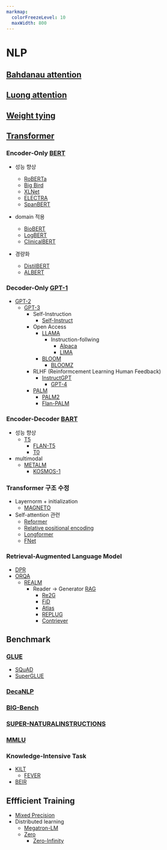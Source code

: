 ```yaml
---
markmap:
  colorFreezeLevel: 10
  maxWidth: 800
---
```

# NLP

## [Bahdanau attention](https://arxiv.org/abs/1409.0473)

## [Luong attention](https://arxiv.org/abs/1508.04025)

## [Weight tying](https://arxiv.org/abs/1608.05859)

## [Transformer](https://arxiv.org/abs/1706.03762)

### Encoder-Only [BERT](https://arxiv.org/abs/1810.04805)
- 성능 향상
  - [RoBERTa](https://arxiv.org/abs/1907.11692)
  - [Big Bird](https://arxiv.org/abs/2007.14062)
  - [XLNet](https://arxiv.org/abs/1906.08237)
  - [ELECTRA](https://arxiv.org/abs/2003.10555)
  - [SpanBERT](https://arxiv.org/abs/1907.10529)

- domain 적용
  - [BioBERT](https://arxiv.org/abs/1901.08746)
  - [LogBERT](https://arxiv.org/abs/2103.04475)
  - [ClinicalBERT](https://arxiv.org/abs/1904.05342)

- 경량화
  - [DistilBERT](https://arxiv.org/abs/1910.01108)
  - [ALBERT](https://arxiv.org/abs/1909.11942)


### Decoder-Only [GPT-1](https://openai.com/research/language-unsupervised)
- [GPT-2](https://d4mucfpksywv.cloudfront.net/better-language-models/language-models.pdf)
  - [GPT-3](https://arxiv.org/abs/2005.14165)
    - Self-Instruction
      - [Self-Instruct](https://arxiv.org/abs/2212.10560)
    - Open Access
      - [LLAMA](https://arxiv.org/abs/2302.13971)
        - Instruction-follwing
          - [Alpaca](https://crfm.stanford.edu/2023/03/13/alpaca.html)
          - [LIMA](https://arxiv.org/abs/2305.11206)
      - [BLOOM](https://arxiv.org/abs/2211.05100)
        - [BLOOMZ](https://arxiv.org/abs/2211.01786)
    - RLHF (Reinformcement Learning Human Feedback)
      - [InstructGPT](https://arxiv.org/abs/2203.02155)
        - [GPT-4](https://arxiv.org/abs/2303.08774)
    - [PALM](https://arxiv.org/abs/2204.02311)
      - [PALM2](https://ai.google/static/documents/palm2techreport.pdf)
      - [Flan-PALM](https://arxiv.org/abs/2210.11416)

### Encoder-Decoder [BART](https://arxiv.org/abs/1910.13461)
- 성능 향상
  - [T5](https://arxiv.org/abs/1910.10683)
    - [FLAN-T5](https://arxiv.org/abs/2210.11416)
    - [T0](https://arxiv.org/abs/2110.08207)
- multimodal
  - [METALM](https://arxiv.org/abs/2206.06336)
    - [KOSMOS-1](https://arxiv.org/abs/2302.14045)

### Transformer 구조 수정
- Layernorm + initialization
  - [MAGNETO](https://arxiv.org/abs/2210.06423)
- Self-attention 관련
  - [Reformer](https://arxiv.org/abs/2001.04451)
  - [Relative positional encoding](https://arxiv.org/abs/1803.02155)
  - [Longformer](https://arxiv.org/abs/2004.05150)
  - [FNet](https://arxiv.org/abs/2105.03824)

### Retrieval-Augmented Language Model
- [DPR](https://arxiv.org/abs/2004.04906)
- [ORQA](https://arxiv.org/abs/2108.13817)
  - [REALM](https://arxiv.org/abs/2002.08909)
    - Reader -> Generator [RAG](https://arxiv.org/abs/2005.11401)
      - [Re2G](https://arxiv.org/abs/2207.06300)
      - [FiD](https://arxiv.org/abs/2007.01282)
      - [Atlas](https://arxiv.org/abs/2208.03299)
      - [REPLUG](https://arxiv.org/abs/2301.12652)
      - [Contriever](https://arxiv.org/abs/2112.09118)
  



## Benchmark
### [GLUE](https://arxiv.org/abs/1804.07461)
- [SQuAD](https://arxiv.org/abs/1606.05250)
- [SuperGLUE](https://arxiv.org/abs/1905.00537)

### [DecaNLP](https://arxiv.org/abs/1806.08730)

### [BIG-Bench](https://arxiv.org/abs/2206.04615)

### [SUPER-NATURALINSTRUCTIONS](https://arxiv.org/abs/2204.07705)

### [MMLU](https://arxiv.org/abs/2009.03300)

### Knowledge-Intensive Task 
  - [KILT](https://arxiv.org/abs/2009.02252)
    - [FEVER](https://arxiv.org/abs/1803.05355)
  - [BEIR](https://arxiv.org/abs/2104.08663)


## Effficient Training
- [Mixed Precision](https://arxiv.org/abs/1710.03740)
- Distributed learning
  - [Megatron-LM](https://arxiv.org/abs/1909.08053)
  - [Zero](https://arxiv.org/abs/1910.02054)
    - [Zero-Infinity](https://arxiv.org/abs/2104.07857)